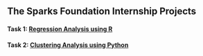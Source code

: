 ## The Sparks Foundation Internship Projects

#### Task 1: [Regression Analysis using R](https://www.kaggle.com/mykeysid10/tsf-task-1)
#### Task 2: [Clustering Analysis using Python](https://www.kaggle.com/mykeysid10/tsf-task-2)
